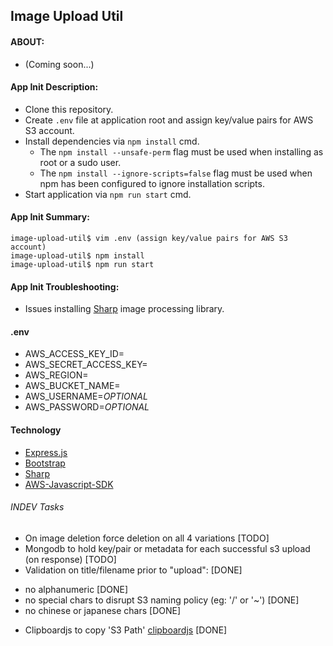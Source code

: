 ## Image Upload Util

#### ABOUT:
* (Coming soon...)

#### App Init Description:
* Clone this repository.
* Create `.env` file at application root and assign key/value pairs for AWS S3 account.
* Install dependencies via `npm install` cmd.
  - The `npm install --unsafe-perm` flag must be used when installing as root or a sudo user.
  - The `npm install --ignore-scripts=false` flag must be used when npm has been configured to ignore installation scripts.
* Start application via `npm run start` cmd.

#### App Init Summary:
```
image-upload-util$ vim .env (assign key/value pairs for AWS S3 account)
image-upload-util$ npm install
image-upload-util$ npm run start
```

#### App Init Troubleshooting:
* Issues installing [Sharp](https://sharp.pixelplumbing.com/install) image processing library.

#### .env
- AWS_ACCESS_KEY_ID=
- AWS_SECRET_ACCESS_KEY=
- AWS_REGION=
- AWS_BUCKET_NAME=
- AWS_USERNAME=*OPTIONAL*
- AWS_PASSWORD=*OPTIONAL*

#### Technology
* [Express.js](https://expressjs.com/)
* [Bootstrap](https://getbootstrap.com/)
* [Sharp](https://sharp.pixelplumbing.com/install/)
* [AWS-Javascript-SDK](https://docs.aws.amazon.com/AWSJavaScriptSDK/latest/AWS/S3.html/)

###### INDEV Tasks
* On image deletion force deletion on all 4 variations [TODO]
* Mongodb to hold key/pair or metadata for each successful s3 upload (on response) [TODO]
* Validation on title/filename prior to "upload": [DONE]
 - no alphanumeric [DONE]
 - no special chars to disrupt S3 naming policy (eg: '/' or '~') [DONE]
 - no chinese or japanese chars [DONE]
* Clipboardjs to copy 'S3 Path' [clipboardjs](https://clipboardjs.com/) [DONE]